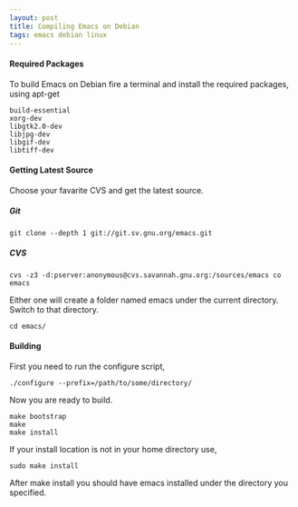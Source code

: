 ```yaml
---
layout: post
title: Compiling Emacs on Debian
tags: emacs debian linux
---
```


#### Required Packages

To build Emacs on Debian fire a terminal and install the required packages,
using apt-get

    build-essential
    xorg-dev
    libgtk2.0-dev
    libjpg-dev 
    libgif-dev 
    libtiff-dev


#### Getting Latest Source

Choose your favarite CVS and get the latest source.

##### Git

    git clone --depth 1 git://git.sv.gnu.org/emacs.git

##### CVS
  
    cvs -z3 -d:pserver:anonymous@cvs.savannah.gnu.org:/sources/emacs co emacs 

Either one will create a folder named emacs under the current directory.
Switch to that directory.
    
    cd emacs/

#### Building

First you need to run the configure script,

    ./configure --prefix=/path/to/some/directory/

Now you are ready to build.

    make bootstrap
    make
    make install

If your install location is not in your home directory use,

    sudo make install

After make install you should have emacs installed under the directory 
you specified.
